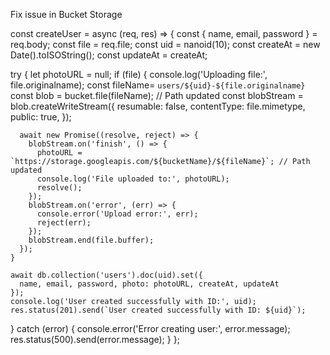 Fix issue in Bucket Storage

const createUser = async (req, res) => {
  const { name, email, password } = req.body;
  const file = req.file;
  const uid = nanoid(10);
  const createAt = new Date().toISOString();
  const updateAt = createAt;

  try {
    let photoURL = null;
    if (file) {
      console.log('Uploading file:', file.originalname);
      const fileName=  `users/${uid}-${file.originalname}`
      const blob = bucket.file(fileName); // Path updated
      const blobStream = blob.createWriteStream({
        resumable: false,
        contentType: file.mimetype,
        public: true,
      });

      await new Promise((resolve, reject) => {
        blobStream.on('finish', () => {
          photoURL = `https://storage.googleapis.com/${bucketName}/${fileName}`; // Path updated
          console.log('File uploaded to:', photoURL);
          resolve();
        });
        blobStream.on('error', (err) => {
          console.error('Upload error:', err);
          reject(err);
        });
        blobStream.end(file.buffer);
      });
    }

    await db.collection('users').doc(uid).set({
      name, email, password, photo: photoURL, createAt, updateAt
    });
    console.log('User created successfully with ID:', uid);
    res.status(201).send(`User created successfully with ID: ${uid}`);
  } catch (error) {
    console.error('Error creating user:', error.message);
    res.status(500).send(error.message);
  }
};

